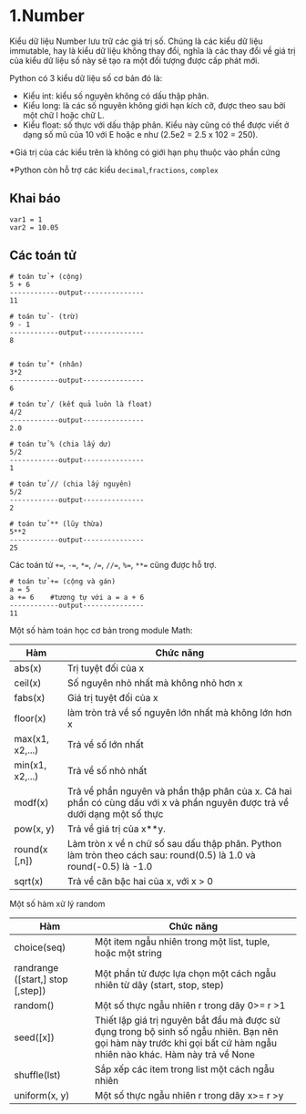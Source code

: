 # 1.Number
Kiểu dữ liệu Number lưu trữ các giá trị số. Chúng là các kiểu dữ liệu immutable, hay là kiểu dữ liệu không thay đổi, nghĩa là các thay đổi về giá trị của kiểu dữ liệu số này sẽ tạo ra một đối tượng được cấp phát mới.

Python có 3 kiểu dữ liệu số cơ bản đó là:
- Kiểu int: kiểu số nguyên không có dấu thập phân.
- Kiểu long: là các số nguyên không giới hạn kích cỡ, được theo sau bởi một chữ l hoặc chữ L.
- Kiểu float: số thực với dấu thập phân. Kiểu này cũng có thể được viết ở dạng số mũ của 10 với E hoặc e như (2.5e2 = 2.5 x 102 = 250).

*Giá trị của các kiểu trên là không có giới hạn phụ thuộc vào phần cứng

*Python còn hỗ trợ các kiểu `decimal`,`fractions`, `complex` 
## Khai báo
```
var1 = 1
var2 = 10.05
```

## Các toán tử
```
# toán tử + (cộng)
5 + 6
------------output---------------
11

# toán tử - (trừ)
9 - 1
------------output---------------
8


# toán tử * (nhân)
3*2
------------output---------------
6

# toán tử / (kết quả luôn là float)  
4/2
------------output---------------
2.0

# toán tử % (chia lấy dư)  
5/2
------------output---------------
1

# toán tử // (chia lấy nguyên)  
5/2
------------output---------------
2

# toán tử ** (lũy thừa)
5**2
------------output---------------
25

```
Các toán tử `+=`, `-=`, `*=`, `/=`, `//=`, `%=`, `**=` cũng được hỗ trợ.
```
# toán tử += (cộng và gán)
a = 5
a += 6    #tương tự với a = a + 6
------------output---------------
11
```


Một số hàm toán học cơ bản trong module Math:

|Hàm| Chức năng|
|---|----------|
|abs(x)|Trị tuyệt đối của x|
|ceil(x)|Số nguyên nhỏ nhất mà không nhỏ hơn x|
|fabs(x)|Giá trị tuyệt đối của x|
|floor(x)|làm tròn trả về số nguyên lớn nhất mà không lớn hơn x|
|max(x1, x2,...)|Trả về số lớn nhất|
|min(x1, x2,...)|Trả về số nhỏ nhất|
|modf(x)|Trả về phần nguyên và phần thập phân của x. Cả hai phần có cùng dấu với x và phần nguyên được trả về dưới dạng một số thực|
|pow(x, y)|Trả về giá trị của x**y.|
|round(x [,n])|Làm tròn x về n chữ số sau dấu thập phân. Python làm tròn theo cách sau: round(0.5) là 1.0 và round(-0.5) là -1.0|
|sqrt(x)|Trả về căn bậc hai của x, với x > 0|

Một số hàm xử lý random

|Hàm| Chức năng|
|---|----------|
|choice(seq)|Một item ngẫu nhiên trong một list, tuple, hoặc một string|
|randrange ([start,] stop [,step])|Một phần tử được lựa chọn một cách ngẫu nhiên từ dãy (start, stop, step)|
|random()|Một số thực ngẫu nhiên r trong dãy 0>= r >1|
|seed([x])|Thiết lập giá trị nguyên bắt đầu mà được sử đụng trong bộ sinh số ngẫu nhiên. Bạn nên gọi hàm này trước khi gọi bất cứ hàm ngẫu nhiên nào khác. Hàm này trả về None|
|shuffle(lst)|Sắp xếp các item trong list một cách ngẫu nhiên|
|uniform(x, y)|Một số thực ngẫu nhiên r trong dãy x>= r >y|


